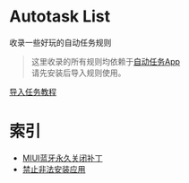 # Autotask List
收录一些好玩的自动任务规则<br>

> 这里收录的所有规则均依赖于[自动任务App](./about_at)<br>请先安装后导入规则使用。

[导入任务教程](./about_import)
# 索引
* [MIUI蓝牙永久关闭补丁](./rules/miui_disable_bluetooth_halfon)
* [禁止非法安装应用](./rules/no_install_jumping)